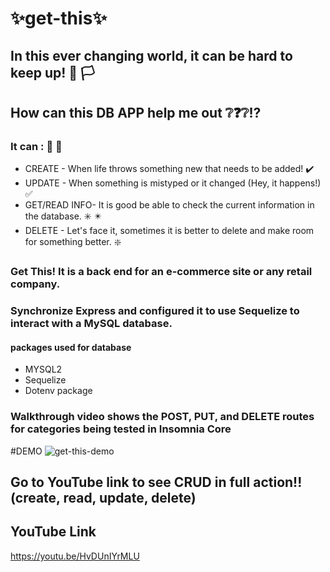 #  ✨get-this✨

## In this ever changing world, it can be hard to keep up! :facepalm: 🏳️

## How can this DB APP help me out ❔❓❔⁉️

### It can : 🎊 🎉
* CREATE - When life throws something new that needs to be added! ✔️
* UPDATE - When something is mistyped or it changed (Hey, it happens!) ✅
* GET/READ INFO- It is good be able to check the current information in the database. ✳️ ✴️
* DELETE - Let's face it, sometimes it is better to delete and make room for something better. ❇️ 


### Get This! It is a back end for an e-commerce site or any retail company.



### Synchronize Express and configured it to use Sequelize to interact with a MySQL database.

#### packages used for database

* MYSQL2
* Sequelize
* Dotenv package

### Walkthrough video shows the POST, PUT, and DELETE routes for categories being tested in Insomnia Core

#DEMO
![get-this-demo](https://user-images.githubusercontent.com/80286982/129137032-4107091e-c005-49bf-bde4-ebf420378864.gif)

## Go to YouTube link to see CRUD in full action!!(create, read, update, delete)

## YouTube Link
https://youtu.be/HvDUnIYrMLU
